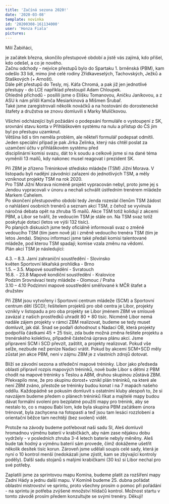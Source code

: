 ```yaml
---
title: 'Začíná sezona 2020!'
date: '2020-03-08'
template: novinka
id: '20200308-161134000'
user: 'Honza Fiala'
pictures:
---
```

Milí Žabiňáci,

je začátek března, skončilo přestupové období a jistě vás zajímá, kdo přišel, kdo odešel, a co je nového.  
Začnu odchody - nejvíce přestupů bylo do Spartaku 1. brněnská (PBM), kam odešlo 33 lidí, mimo jiné celé rodiny Zřídkaveselých, Tachovských, Ježků a Staškových (+ Arnošt).  
Dále pět přestupů do Tesly, mj. Káťa Chromá, a pak již jen jednotlivé přestupy - do LCE například přestoupil Adam Chloupek.  
Ohledně příchodů - posílili jsme o Elišku Tomanovou, Aničku Janíkovou, a z ASU k nám přišli Kamča Mesiarkinová a Mišmen Šrubař.  
Také jsme zaregistrovali několik nováčků a na hostování do dorostenecké štafety a družstva se znovu domluvili s Marky Mulíčkovou.

Všichni odcházející byli požádáni o podepsání formuláře o vystoupení z SK, srovnání stavu konta v Přihláškovém systému na nulu a přístup do ČS jim byl po přestupu uzamknut.  
Většina lidí s tím neměla problém, ale někteří formulář podepsat odmítli. Jeden speciální případ je pak Jirka Zelinka, který nás chtěl poslat za uzamčení účtu v přihláškovém systému před  
disciplinární komisi svazu, dát to k soudu a celkově jsme si na dané téma vyměnili 13 mailů, kdy nakonec musel reagovat i prezident SK.

Při ZBM je zřízeno Tréninkové středisko mládeže (TSM) Jižní Morava. V listopadu byli nadějní závodníci zařazeni do jednotlivých TSM, a měly vzniknout projekty TSM na rok 2020.  
Pro TSM Jižní Morava nicméně projekt vypracován nebyl, proto jsme jej s Jendou vypracovali v únoru a nechali schválit ústředním trenérem mládeže Markem Cahelem.  
Po skončení přestupového období tedy Jenda rozeslal členům TSM žádost o nahlášení osobních trenérů a seznam akcí TSM, z čehož se vyvinula náročná debata opět na zhruba 15 mailů. Akce TSM totiž kolidují z akcemi PBM, a Libor se tvářil, že vedoucím TSM je stále on. Na TSM svaz totiž poskytuje dotaci (letos ve výši 132 tisíc).  
Po planých diskusích jsme tedy oficiálně informovali svaz o změně vedoucího TSM (tím jsem nově já) i změně vedoucího trenéra TSM (tím je letos Jenda). Stejnou informaci jsme také předali komisi talentované mládeže, pod kterou TSM spadají; komise vzala změnu na vědomí.  
Plán akcí TSM je následující:

4.3. – 8.3. Jarní zahraniční soustředění - Slovinsko  
květen Sportovní lékařská prohlídka - Brno  
1.5. – 3.5. Mapové soustředění - Svratouch  
16.8. - 23.8 Mapově kondiční soustředění - Kralovice  
Podzim Srovnávací testy mládeže - Olomouc / Praha  
3.10 – 4.10 Podzimní mapové soustředění směřované k MČR štafet a družstev

Při ZBM jsou vytvořeny i Sportovní centrum mládeže (SCM) a Sportovní centrum dětí (SCD); řešitelem projektů pro obě centra je Libor, projekty vznikly v listopadu a pro oba projekty se Libor jménem ZBM ve smlouvě zavázal z našich prostředků uhradit 80 + 80 tisíc. Nicméně Libor nemá nadále zájem projekty v rámci ZBM realizovat, budeme se tedy muset domluvit, jak dál. Snad se podaří dohodnout s Nadací OB, která projekty podpořila částkami 45 + 25 tisíc, zda bude možná změna řešitele projektu a trenérského kolektivu, případně částečná úprava plánu akcí. Jsme připraveni SCM i SCD převzít, zaštítit, a projekty realizovat. Pokud vše selže, nezbude než peníze Nadaci vrátit. Pokud by akcemi SCM+SCD měly zůstat jen akce PBM, není v zájmu ZBM je z vlastních zdrojů dotovat.

Blíží se závodní sezona a středeční mapové tréninky. Libor jako předseda oblasti připravil rozpis mapových tréninků, nově bude Libor s dětmi z PBM chodit na mapové tréninky s Teslou a ABM, druhou skupinou zůstává ZBM. Překvapilo mne, že pro skupinu dorost+ vznikl plán tréninků, na které ale není ZBM zváno, přestože se tréninky budou konat i na 7 mapách našeho oddílu. Každopádně se pokusím domluvit s ostatními kluby alespoň to, že si navzájem budeme předem o plánech tréninků říkat a majitelé mapy budou dávat formální svolení pro bezplatné použití mapy pro trénink, aby se nestalo to, co s mapou Babí lom, kde byla skupina PBM začátkem února trénovat, byla zachycena na fotopasti a teď jsou tam lesáci rozzlobení a orientační běžce tam nechtějí (bez svolení) vidět.

Protože na závody budeme potřebovat naši sadu SI, Aleš domluvil hromadnou výměnu baterií v krabičkách, aby nám zase nějakou dobu vydržely - v posledních zhruba 3-4 letech baterie nebyly měněny. Aleš bude tak hodný a výměnu baterií sám provede, čímž dokážeme ušetřit několik desítek tisíc korun. Zároveň jsme udělali soupis celé sady, která je nyní o 10 kontrol menší (nedokázali jsme zjistit, kam se zbývající kontroly poděly). Další sadu stojanů s malými krabičkami (30 ks) si Libor nechal pro své potřeby.

Zaplatili jsme za sprintovou mapu Komína, budeme platit za rozšíření mapy Zadní Hády a jednu další mapu. V Komíně budeme 25. dubna pořádat oblastní mistrovství ve sprintu, proto všechny prosím o pomoc při pořádání - na sprintu je potřeba zvýšené množství hlídačů kontrol. Možnost startu v tomto závodě prosím předem konzultujte se svými trenéry. Děkuji!
